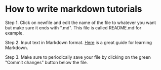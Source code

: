 # How to write markdown tutorials

Step 1. Click on newfile and edit the name of the file to whatever you want but make sure it ends with ".md". This file is called README.md for example.

Step 2. Input text in Markdown format. [Here](https://guides.github.com/features/mastering-markdown/) is a great guide for learning Markdown.

Step 3. Make sure to periodically save your file by clicking on the green "Commit changes" button below the file.
